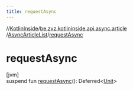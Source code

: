 ```yaml
---
title: requestAsync
---
```

//[KotlinInside](../../../index.html)/[be.zvz.kotlininside.api.async.article](../index.html)
/[AsyncArticleList](index.html)/[requestAsync](request-async.html)

# requestAsync

[jvm]\
suspend fun [requestAsync](request-async.html)():
Deferred&lt;[Unit](https://kotlinlang.org/api/latest/jvm/stdlib/kotlin/-unit/index.html)&gt;




